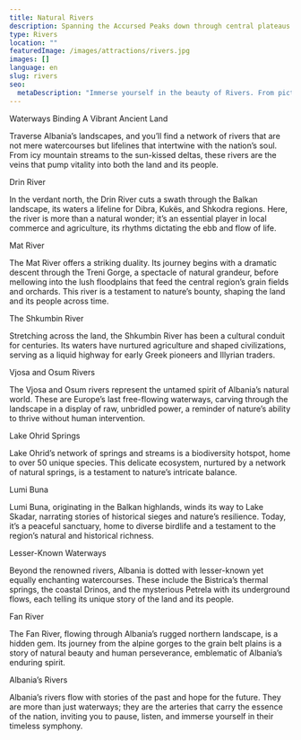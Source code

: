 ```yaml
---
title: Natural Rivers
description: Spanning the Accursed Peaks down through central plateaus eventually spilling out towards sandy coastal deltas, Albania's surging snow-fed rivers write liquid tales interweaving nature, culture and identity innately for those tracing the precious hidden flows.
type: Rivers
location: ""
featuredImage: /images/attractions/rivers.jpg
images: []
language: en
slug: rivers
seo:
  metaDescription: "Immerse yourself in the beauty of Rivers. From picturesque views to adventurous activities, Rivers has it all!"
---
```


Waterways Binding A Vibrant Ancient Land

Traverse Albania’s landscapes, and you’ll find a network of rivers that are not mere watercourses but lifelines that intertwine with the nation’s soul. From icy mountain streams to the sun-kissed deltas, these rivers are the veins that pump vitality into both the land and its people.

Drin River

In the verdant north, the Drin River cuts a swath through the Balkan landscape, its waters a lifeline for Dibra, Kukës, and Shkodra regions. Here, the river is more than a natural wonder; it’s an essential player in local commerce and agriculture, its rhythms dictating the ebb and flow of life.

Mat River

The Mat River offers a striking duality. Its journey begins with a dramatic descent through the Treni Gorge, a spectacle of natural grandeur, before mellowing into the lush floodplains that feed the central region’s grain fields and orchards. This river is a testament to nature’s bounty, shaping the land and its people across time.

The Shkumbin River

Stretching across the land, the Shkumbin River has been a cultural conduit for centuries. Its waters have nurtured agriculture and shaped civilizations, serving as a liquid highway for early Greek pioneers and Illyrian traders.

Vjosa and Osum Rivers

The Vjosa and Osum rivers represent the untamed spirit of Albania’s natural world. These are Europe’s last free-flowing waterways, carving through the landscape in a display of raw, unbridled power, a reminder of nature’s ability to thrive without human intervention.

Lake Ohrid Springs

Lake Ohrid’s network of springs and streams is a biodiversity hotspot, home to over 50 unique species. This delicate ecosystem, nurtured by a network of natural springs, is a testament to nature’s intricate balance.

Lumi Buna

Lumi Buna, originating in the Balkan highlands, winds its way to Lake Skadar, narrating stories of historical sieges and nature’s resilience. Today, it’s a peaceful sanctuary, home to diverse birdlife and a testament to the region’s natural and historical richness.

Lesser-Known Waterways

Beyond the renowned rivers, Albania is dotted with lesser-known yet equally enchanting watercourses. These include the Bistrica’s thermal springs, the coastal Drinos, and the mysterious Petrela with its underground flows, each telling its unique story of the land and its people.

Fan River

The Fan River, flowing through Albania’s rugged northern landscape, is a hidden gem. Its journey from the alpine gorges to the grain belt plains is a story of natural beauty and human perseverance, emblematic of Albania’s enduring spirit.

Albania’s Rivers

Albania’s rivers flow with stories of the past and hope for the future. They are more than just waterways; they are the arteries that carry the essence of the nation, inviting you to pause, listen, and immerse yourself in their timeless symphony.

